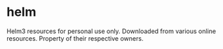 # helm
Helm3 resources for personal use only.
Downloaded from various online resources.
Property of their respective owners.
